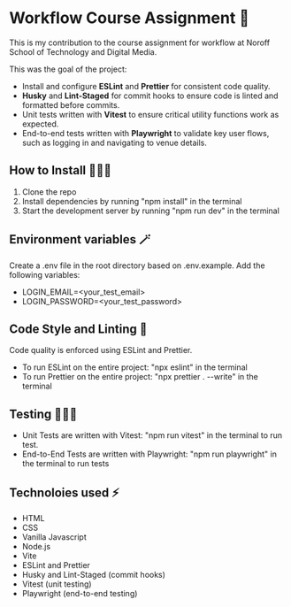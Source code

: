 # Workflow Course Assignment 🚀

This is my contribution to the course assignment for workflow at Noroff School of Technology and Digital Media.

This was the goal of the project:

- Install and configure **ESLint** and **Prettier** for consistent code quality.
- **Husky** and **Lint-Staged** for commit hooks to ensure code is linted and formatted before commits.
- Unit tests written with **Vitest** to ensure critical utility functions work as expected.
- End-to-end tests written with **Playwright** to validate key user flows, such as logging in and navigating to venue details.

## How to Install 👩🏽‍💻

1. Clone the repo
2. Install dependencies by running "npm install" in the terminal
3. Start the development server by running "npm run dev" in the terminal

## Environment variables 🪄

Create a .env file in the root directory based on .env.example. Add the following variables:

- LOGIN_EMAIL=<your_test_email>
- LOGIN_PASSWORD=<your_test_password>

## Code Style and Linting 🥇

Code quality is enforced using ESLint and Prettier.

- To run ESLint on the entire project: "npx eslint" in the terminal
- To run Prettier on the entire project: "npx prettier . --write" in the terminal

## Testing 👩🏽‍🔬

- Unit Tests are written with Vitest: "npm run vitest" in the terminal to run test.
- End-to-End Tests are written with Playwright: "npm run playwright" in the terminal to run tests

## Technoloies used ⚡️

- HTML
- CSS
- Vanilla Javascript
- Node.js
- Vite
- ESLint and Prettier
- Husky and Lint-Staged (commit hooks)
- Vitest (unit testing)
- Playwright (end-to-end testing)

